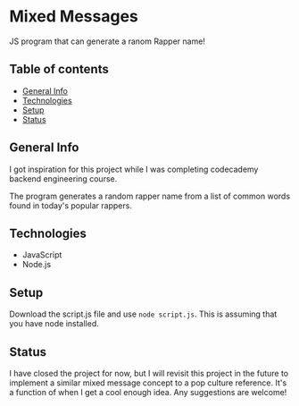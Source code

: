# Mixed Messages #

JS program that can generate a ranom Rapper name!
## Table of contents ##

* [General Info](#-general-info)
* [Technologies](#technologies)
* [Setup](#setup)
* [Status](#status) 

## General Info ##

I got inspiration for this project while I was completing codecademy backend engineering course.

The program generates a random rapper name from a list of common words found in today's popular rappers.

## Technologies ##

* JavaScript
* Node.js

## Setup ##

Download the script.js file and use `node script.js`. This is assuming that you have node installed.

## Status ##

I have closed the project for now, but I will revisit this project in the future to implement a similar mixed message concept to a pop culture reference. It's a function of when I get a cool enough idea. Any suggestions are welcome!
